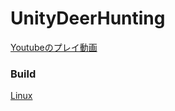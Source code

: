 # UnityDeerHunting

[Youtubeのプレイ動画](https://youtu.be/_h4DnRyBN-s)

### Build
[Linux](https://drive.google.com/file/d/14lCJa03d8924SDCFLC79vifEYsmKblhH/view?usp=sharing)
